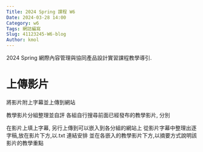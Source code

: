 ```yaml
---
Title: 2024 Spring 課程 W6
Date: 2024-03-28 14:00
Category: w6
Tags: 網誌編寫
Slug: 41123245-W6-blog
Author: kmol
---
```


2024 Spring 網際內容管理與協同產品設計實習課程教學導引.

<!-- PELICAN_END_SUMMARY -->

# 上傳影片
將影片附上字幕並上傳到網站

教學影片分組整理並自評
各組自行搜尋前面已經發布的教學影片, 分別

在影片上填上字幕, 另行上傳到可以嵌入到各分組的網站上
從影片字幕中整理出逐字稿,放在影片下方,以.txt 連結安排
並在各嵌入的教學影片下方,以摘要方式說明該影片的教學重點